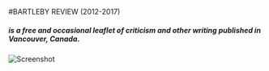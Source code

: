 #BARTLEBY REVIEW (2012-2017)

##### is a free and occasional leaflet of criticism and other writing published in Vancouver, Canada.

![Screenshot
](https://raw.github.com/zibs/bartleby-review/master/readme-img.png)
